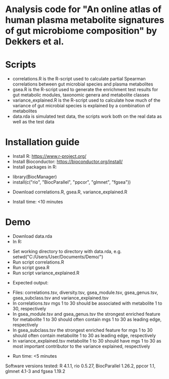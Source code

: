# Analysis code for "An online atlas of human plasma metabolite signatures of gut microbiome composition" by Dekkers et al.

# Scripts

* correlations.R is the R-script used to calculate partial Spearman correlations between gut microbial species and plasma metabolites
* gsea.R is the R-script used to generate the enrichment test results for gut metabolic modules, taxonomic genera and metabolite classes
* variance_explained.R is the R-script used to calculate how much of the variance of gut microbial species is explained by a combination of metabolites
* data.rda is simulated test data, the scripts work both on the real data as well as the test data

# Installation guide

* Install R: https://www.r-project.org/
* Install Bioconductor: https://bioconductor.org/install/
* Install packages in R:
- library(BiocManager)
- install(c("rio", "BiocParallel", "ppcor", "glmnet", "fgsea"))
* Download correlations.R, gsea.R, variance_explained.R

* Install time: <10 minutes

# Demo

* Download data.rda
* In R:
- Set working directory to directory with data.rda, e.g. setwd("C:/Users/User/Documents/Demo/")
- Run script correlations.R
- Run script gsea.R
- Run script variance_explained.R
* Expected output: 
- Files: correlations.tsv, diversity.tsv, gsea_module.tsv, gsea_genus.tsv, gsea_subclass.tsv and variance_explained.tsv
- In correlations.tsv mgs 1 to 30 should be associated with metabolite 1 to 30, respectively
- In gsea_module.tsv and gsea_genus.tsv the strongest enriched feature for metabolite 1 to 30 should often contain mgs 1 to 30 as leading edge, respectively
- In gsea_subclass.tsv the strongest enriched feature for mgs 1 to 30 should often contain metabolite 1 to 30 as leading edge, respectively
- In variance_explained.tsv metabolite 1 to 30 should have mgs 1 to 30 as most important contributor to the variance explained, respectively
* Run time: <5 minutes

Software versions tested: R 4.1.1, rio 0.5.27, BiocParallel 1.26.2, ppcor 1.1, glmnet 4.1-3 and fgsea 1.19.2


